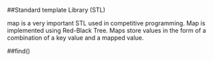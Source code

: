 ##Standard template Library (STL)

map is a very important STL used in competitive programming. Map is implemented using Red-Black Tree. Maps store values in the form of a combination of a key value and a mapped value.

##find()
